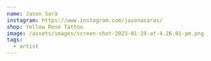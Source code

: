 ```yaml
---
name: Jason Sarà
instagram: https://www.instagram.com/jasonasaras/
shop: Yellow Rose Tattoo
image: /assets/images/screen-shot-2023-01-19-at-4.26.01-pm.png
tags:
  - artist
---
```

